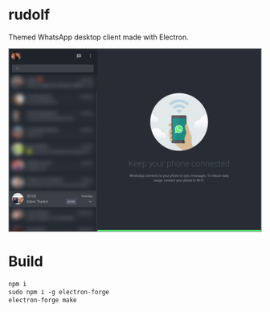 # rudolf

Themed WhatsApp desktop client made with Electron.

![Main menu](/screenshots/screenshot2.png?raw=true "Contacts aren't blurred when hovering over them.")

# Build

```
npm i
sudo npm i -g electron-forge
electron-forge make
```
